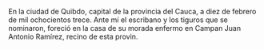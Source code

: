 En la ciudad de Quibdo, capital de la provincia del Cauca, a diez de febrero de mil ochocientos trece. Ante mí el escribano y los tiguros que se nominaron, foreció en la casa de su morada enfermo en Campan Juan Antonio Ramírez, recino de esta provin.